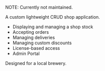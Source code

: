 NOTE: Currently not maintained.

A custom lightweight CRUD shop application.

- Displaying and managing a shop stock
- Accepting orders
- Managing deliveries
- Managing custom discounts
- License-based access
- Admin Portal

Designed for a local brewery.
